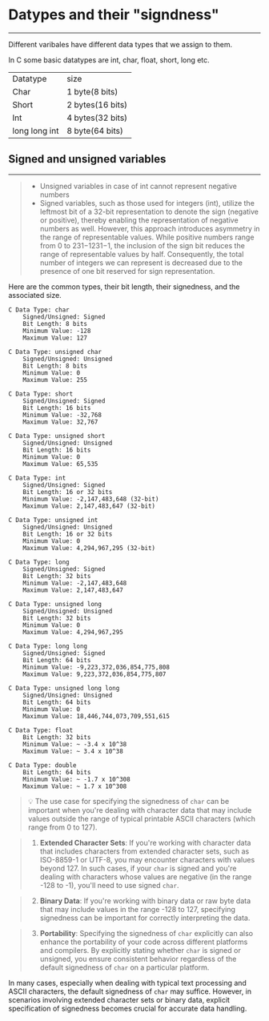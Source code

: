 # Datypes and their "signdness" 

---
Different varibales have different data types that we assign to them.

In C some basic datatypes are int, char, float, short, long etc.

<table>
    <tr>
        <td>Datatype</td>
        <td>size</td>
    </tr>
<tr>
    <td>Char</td>
    <td>1 byte(8 bits)</td>
</tr>
<tr>
    <td>Short</td>
    <td>2 bytes(16 bits)</td>
</tr>
<tr>
    <td>Int</td>
    <td>4 bytes(32 bits)</td>
</tr>
<tr>
    <td>long long int</td>
    <td>8 byte(64 bits)</td>
</tr>
</table>


## Signed and unsigned variables
---
> * Unsigned variables in case of int cannot represent negative numbers 
> * Signed variables, such as those used for integers (int), utilize the leftmost bit of a 32-bit representation to denote the sign (negative or positive), thereby enabling the representation of negative numbers as well. However, this approach introduces asymmetry in the range of representable values. While positive numbers range from 0 to 231−1231−1, the inclusion of the sign bit reduces the range of representable values by half. Consequently, the total number of integers we can represent is decreased due to the presence of one bit reserved for sign representation.

Here are the common types, their bit length, their signedness, and the associated size.

    C Data Type: char
        Signed/Unsigned: Signed
        Bit Length: 8 bits
        Minimum Value: -128
        Maximum Value: 127

    C Data Type: unsigned char
        Signed/Unsigned: Unsigned
        Bit Length: 8 bits
        Minimum Value: 0
        Maximum Value: 255

    C Data Type: short
        Signed/Unsigned: Signed
        Bit Length: 16 bits
        Minimum Value: -32,768
        Maximum Value: 32,767

    C Data Type: unsigned short
        Signed/Unsigned: Unsigned
        Bit Length: 16 bits
        Minimum Value: 0
        Maximum Value: 65,535

    C Data Type: int
        Signed/Unsigned: Signed
        Bit Length: 16 or 32 bits
        Minimum Value: -2,147,483,648 (32-bit)
        Maximum Value: 2,147,483,647 (32-bit)

    C Data Type: unsigned int
        Signed/Unsigned: Unsigned
        Bit Length: 16 or 32 bits
        Minimum Value: 0
        Maximum Value: 4,294,967,295 (32-bit)

    C Data Type: long
        Signed/Unsigned: Signed
        Bit Length: 32 bits
        Minimum Value: -2,147,483,648
        Maximum Value: 2,147,483,647

    C Data Type: unsigned long
        Signed/Unsigned: Unsigned
        Bit Length: 32 bits
        Minimum Value: 0
        Maximum Value: 4,294,967,295

    C Data Type: long long
        Signed/Unsigned: Signed
        Bit Length: 64 bits
        Minimum Value: -9,223,372,036,854,775,808
        Maximum Value: 9,223,372,036,854,775,807

    C Data Type: unsigned long long
        Signed/Unsigned: Unsigned
        Bit Length: 64 bits
        Minimum Value: 0
        Maximum Value: 18,446,744,073,709,551,615

    C Data Type: float
        Bit Length: 32 bits
        Minimum Value: ~ -3.4 x 10^38
        Maximum Value: ~ 3.4 x 10^38

    C Data Type: double
        Bit Length: 64 bits
        Minimum Value: ~ -1.7 x 10^308
        Maximum Value: ~ 1.7 x 10^308

> 💡 The use case for specifying the signedness of `char` can be important when you're dealing with character data that may include values outside the range of typical printable ASCII characters (which range from 0 to 127). 

> 1. **Extended Character Sets**: If you're working with character data that includes characters from extended character sets, such as ISO-8859-1 or UTF-8, you may encounter characters with values beyond 127. In such cases, if your `char` is signed and you're dealing with characters whose values are negative (in the range -128 to -1), you'll need to use signed `char`.

> 2. **Binary Data**: If you're working with binary data or raw byte data that may include values in the range -128 to 127, specifying signedness can be important for correctly interpreting the data. 

> 3. **Portability**: Specifying the signedness of `char` explicitly can also enhance the portability of your code across different platforms and compilers. By explicitly stating whether `char` is signed or unsigned, you ensure consistent behavior regardless of the default signedness of `char` on a particular platform.

In many cases, especially when dealing with typical text processing and ASCII characters, the default signedness of `char` may suffice. However, in scenarios involving extended character sets or binary data, explicit specification of signedness becomes crucial for accurate data handling.